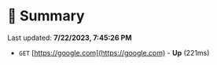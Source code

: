 # 📖 Summary
Last updated: **7/22/2023, 7:45:26 PM**

- `GET` [https://google.com](https://google.com) - **Up** (221ms)
